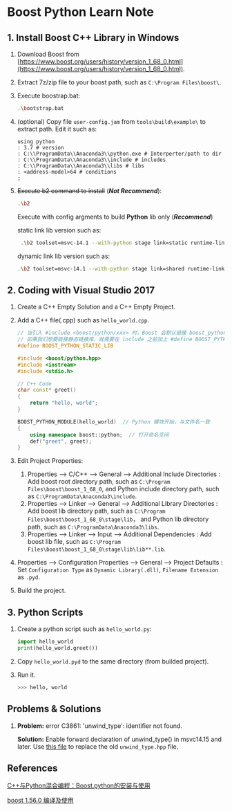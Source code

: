 # Boost Python Learn Note

## 1. Install Boost C++ Library in Windows

1. Download Boost from [https://www.boost.org/users/history/version_1_68_0.html](https://www.boost.org/users/history/version_1_68_0.html).

2. Extract 7z/zip file to your boost path, such as `C:\Program Files\boost\`.

3. Execute boostrap.bat:

   ```bash
   .\bootstrap.bat
   ```

4. (optional) Copy file `user-config.jam` from `tools\build\example\` to extract path. Edit it such as:

   ```jam
   using python
   : 3.7 # version
   : C:\\ProgramData\\Anaconda3\\python.exe # Interperter/path to dir
   : C:\\ProgramData\\Anaconda3\\include # includes
   : C:\\ProgramData\\Anaconda3\\libs # libs
   : <address-model>64 # conditions
   ;
   ```

5. ~~Execute b2 command to install~~ (***Not Recommend***):

   ```bash
   .\b2
   ```

   Execute with config argments to build **Python** lib only (***Recommend***) 

   static link lib version such as:
   
   ```bash
    .\b2 toolset=msvc-14.1 --with-python stage link=static runtime-link=shared --user-config=user-config.jam address-model=64 debug release
   ```
   
   dynamic link lib version such as:
   
   ```bash
   .\b2 toolset=msvc-14.1 --with-python stage link=shared runtime-link=shared --user-config=user-config.jam address-model=64 debug release
   ```

## 2. Coding with Visual Studio 2017

1. Create a C++ Empty Solution and a C++ Empty Project.

2. Add a C++ file(.cpp) such as `hello_world.cpp`.

   ```C++
   // 当引入 #include <boost/python/xxx> 时，Boost 会默认链接 boost_python 动态链接库，
   // 如果我们想要链接静态链接库，就需要在 include 之前加上 #define BOOST_PYTHON_STATIC_LIB
   #define BOOST_PYTHON_STATIC_LIB
   
   #include <boost/python.hpp>
   #include <iostream>
   #include <stdio.h>
   
   // C++ Code
   char const* greet()
   {
       return "hello, world";
   }
   
   BOOST_PYTHON_MODULE(hello_world)  // Python 模块开始，与文件名一致
   {
       using namespace boost::python;  // 打开命名空间
       def("greet", greet);
   }
   ```

3. Edit Project Properties:
   1. Properties --> C/C++ --> General --> Additional Include Directories :  Add boost root directory path, such as `C:\Program Files\boost\boost_1_68_0`, and Python include directory path, such as `C:\ProgramData\Anaconda3\include`.
   2. Properties --> Linker --> General --> Additional Library Directories :  Add boost lib directory path, such as `C:\Program Files\boost\boost_1_68_0\stage\lib`， and Python lib directory path, such as `C:\ProgramData\Anaconda3\libs`.
   3. Properties --> Linker --> Input --> Additional Dependencies :  Add boost lib file, such as `C:\Program Files\boost\boost_1_68_0\stage\lib\lib**.lib`.
4. Properties --> Configuration Properties --> General --> Project Defaults :  Set `Configuration Type` as `Dynamic Library(.dll)`, `Filename Extension` as `.pyd`.
   
4. Build the project.

## 3. Python Scripts

1. Create a python script such as `hello_world.py`:

   ```python
   import hello_world
   print(hello_world.greet())
   ```

2. Copy `hello_world.pyd` to the same directory (from builded project).

3. Run it.

   ```bash
   >>> hello, world
   ```

## Problems & Solutions

1. **Problem:** error C3861: 'unwind_type': identifier not found.

   **Solution:** Enable forward declaration of unwind_type() in msvc14.15 and later. Use [this file](https://github.com/boostorg/python/commit/0d0cd711a764a3b32d2cd19a1049eb9f36b4fd06) to replace the old `unwind_type.hpp` file.

## References

[C++与Python混合编程：Boost.python的安装与使用](https://www.jianshu.com/p/5ccf00a6ca28)

[boost 1.56.0 编译及使用](https://www.cnblogs.com/zhcncn/p/3950477.html)

